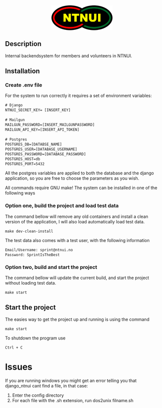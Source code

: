 <p align="center">
<img width="200" src="ntnui/media/logo/ntnui.svg" />
</p>

## Description

Internal backendsystem for members and volunteers in NTNUI.

## Installation


### Create .env file
For the system to run correctly it requires a set of environment variables:

```
# Django
NTNUI_SECRET_KEY= [INSERT_KEY]

# Mailgun
MAILGUN_PASSWORD=[INSERT_MAILGUNPASSWORD]
MAILGUN_API_KEY=[INSERT_API_TOKEN]

# Postgres
POSTGRES_DB=[DATABSE_NAME]
POSTGRES_USER=[DATABASE_USERNAME]
POSTGRES_PASSWORD=[DATABASE_PASSWORD]
POSTGRES_HOST=db
POSTGRES_PORT=5432
```
All the postgres variables are applied to both the database and the django application, so you are free to choose 
the parameters as you wish. 

All commands require GNU make!
The system can be installed in one of the following ways

### Option one, build the project and load test data
The command bellow will remove any old containers and install a clean version of the application, I will also load automatically load test data. 

```
make dev-clean-install
```

The test data also comes with a test user, with the following information

```
Email/Username: sprint@ntnui.no
Password: SprintIsTheBest
```

### Option two, build and start the project
The command bellow will update the current build, and start the project without loading test data.
```
make start
```

## Start the project
The easies way to get the project up and running is using the command
```
make start
```

To shutdown the program use
```
Ctrl + C
```

# Issues
If you are running windows you might get an error telling you that django_ntnui cant find a file, in that case:
1. Enter the config directory
2. For each file with the .sh extension, run dos2unix filname.sh

